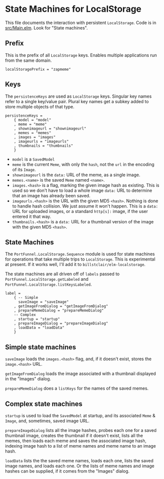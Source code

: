 # State Machines for LocalStorage

This file documents the interaction with persistent `LocalStorage`. Code is in [src/Main.elm](src/Main.elm). Look for "State machines".

## Prefix

This is the prefix of all `LocalStorage` keys. Enables multiple applications run from the same domain.

```
localStoragePrefix = "zapmeme"
```
 
## Keys

The `persistenceKeys` are used as `LocalStorage` keys. Singular key names refer to a single key/value pair. Plural key names get a subkey added to store multiple objects of that type.

```
persistenceKeys =
    { model = "model"
    , meme = "meme"
    , shownimageurl = "shownimageurl"
    , memes = "memes"
    , images = "images"
    , imageurls = "imageurls"
    , thumbnails = "thumbnails"
    }
```

* `model` is a `SavedModel`
* `meme` is the current `Meme`, with only the `hash`, not the `url` in 
   the encoding of its `Image`.
* `shownimageurl` is the `data:` URL of the meme, as a single image.
* `memes.<name>` is the saved `Meme` named `<name>`.
* `images.<hash>` is a flag, marking the given image hash as existing.
   This is used so we don't have to load a whole image `data:` URL
   to determine that an image has already been saved.
* `imageurls.<hash>` is the URL with the given MD5 `<hash>`.
   Nothing is done to handle hash collision. We just assume it won't happen.
   This is a `data:` URL for uploaded images, or a standard `http[s]:` image,
   if the user entered it that way.
* `thumbnails.<hash>` is a `data:` URL for a thumbnail version of the image
   with the given MD5 `<hash>`.

## State Machines

The `PortFunnel.LocalStorage.Sequence` module is used for state machines for operations that take multiple trips to `LocalStorage`. This is experimental at present. If it works well, I'll add it to `billstclair/elm-localstorage`.

The state machines are all driven off of `labels` passed to `PortFunnel.LocalStorage.getLabeled` and `PortFunnel.LocalStorage.listKeysLabeled`.

```
label =
    { -- Simple
      saveImage = "saveImage"
    , getImageFromDialog = "getImageFromDialog"
    , prepareMemeDialog = "prepareMemeDialog"
    -- Complex
    , startup = "startup"
    , prepareImageDialog = "prepareImageDialog"
    , loadData = "loadData"
    }
```

## Simple state machines

`saveImage` loads the `images.<hash>` flag, and, if it doesn't exist, stores the `image.<hash>` URL.

`getImageFromDialog` loads the image associated with a thumbnail displayed in the "Images" dialog.

`prepareMemeDialog` does a `listKeys` for the names of the saved memes.

## Complex state machines

`startup` is used to load the `SavedModel` at startup, and its associated `Meme` & `Image`, and, sometimes, saved image URL.

`prepareImageDialog` lists all the image hashes, probes each one for a saved thumbnail image, creates the thumbnail if it doesn't exist, lists all the memes, then loads each meme and saves the associated image hash, indexing image hash to a list of meme names and meme name to an image hash.

`loadData` lists the the saved meme names, loads each one, lists the saved image names, and loads each one. Or the lists of meme names and image hashes can be supplied, if it comes from the "Images" dialog.

